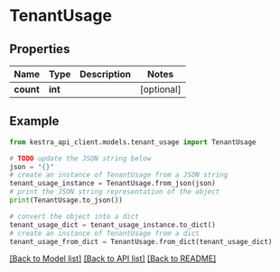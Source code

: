 # TenantUsage


## Properties

Name | Type | Description | Notes
------------ | ------------- | ------------- | -------------
**count** | **int** |  | [optional] 

## Example

```python
from kestra_api_client.models.tenant_usage import TenantUsage

# TODO update the JSON string below
json = "{}"
# create an instance of TenantUsage from a JSON string
tenant_usage_instance = TenantUsage.from_json(json)
# print the JSON string representation of the object
print(TenantUsage.to_json())

# convert the object into a dict
tenant_usage_dict = tenant_usage_instance.to_dict()
# create an instance of TenantUsage from a dict
tenant_usage_from_dict = TenantUsage.from_dict(tenant_usage_dict)
```
[[Back to Model list]](../README.md#documentation-for-models) [[Back to API list]](../README.md#documentation-for-api-endpoints) [[Back to README]](../README.md)


